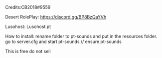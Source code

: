 Credits:CB2018#9559


Desert RolePlay: https://discord.gg/BP8BzQaYVh

Lusohost: Lusohost.pt


How to install:
rename folder to pt-sounds and put in the resources folder.
go to server.cfg and start pt-sounds // ensure pt-sounds

This is free do not sell